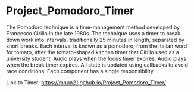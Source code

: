 # Project_Pomodoro_Timer
The Pomodoro technique is a time-management method developed by Francesco Cirillo in the late 1980s. 
The technique uses a timer to break down work into intervals, traditionally 25 minutes in length, separated by short breaks.
Each interval is known as a pomodoro, from the Italian word for tomato, after the tomato-shaped kitchen timer that Cirillo used as a university student.
Audio plays when the focus timer expires.
Audio plays when the break timer expires.
All state is updated using callbacks to avoid race conditions.
Each component has a single responsibility.

Link to Timer:
https://mnun21.github.io/Project_Pomodoro_Timer/
